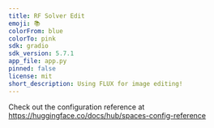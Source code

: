 ```yaml
---
title: RF Solver Edit
emoji: 📚
colorFrom: blue
colorTo: pink
sdk: gradio
sdk_version: 5.7.1
app_file: app.py
pinned: false
license: mit
short_description: Using FLUX for image editing!
---
```


Check out the configuration reference at https://huggingface.co/docs/hub/spaces-config-reference
